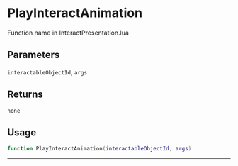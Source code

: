 # PlayInteractAnimation
Function name in InteractPresentation.lua
## Parameters
`interactableObjectId`, `args`
## Returns
`none`
## Usage
```lua
function PlayInteractAnimation(interactableObjectId, args)
```
---
